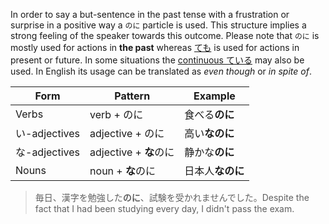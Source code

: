 In order to say a but-sentence in the past tense with a frustration or surprise in a positive way a `のに` particle is used. This structure implies a strong feeling of the speaker towards this outcome. Please note that `のに` is mostly used for actions in **the past** whereas [ても](127) is used for actions in present or future. In some situations the [continuous ている](44) may also be used.
In English its usage can be translated as *even though* or *in spite of*.

|Form|Pattern|Example|
|-|-|-|
|Verbs|verb + のに|食べる**のに**|
|い-adjectives|adjective + のに|高い**なのに**|
|な-adjectives|adjective + **な**のに|静かな**のに**|
|Nouns|noun + **な**のに|日本人**なのに**|

>毎日、漢字を勉強した**のに**、試験を受かれませんでした。Despite the fact that I had been studying every day, I didn't pass the exam.